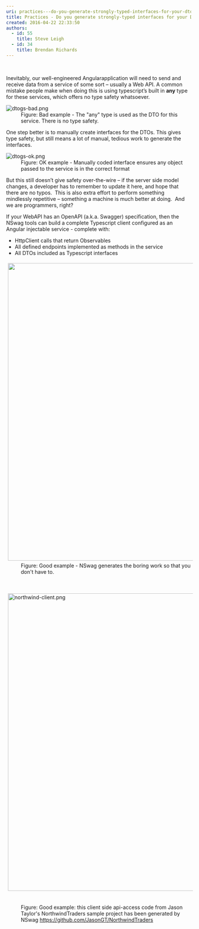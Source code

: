 ```yaml
---
uri: practices---do-you-generate-strongly-typed-interfaces-for-your-dtos
title: Practices - Do you generate strongly-typed interfaces for your DTOs?
created: 2016-04-22 22:33:50
authors:
  - id: 55
    title: Steve Leigh
  - id: 34
    title: Brendan Richards
---
```





<span class='intro'> ​<p>Inevitably, our well-engineered Angular ​application will need to send and receive data from a service of some sort – usually a Web API. A common mistake people make when doing this is using typescript’s built in <strong>any</strong> type for these services, which offers no type safety whatsoever.</p> </span>

<dl class="badImage"><dt> 
      <img alt="dtogs-bad.png" src="/PublishingImages/dtogs-bad.png" /> 
   </dt><dd>Figure&#58; Bad example - The &quot;any&quot; type is used as the DTO for this service. There is no type safety.</dd></dl><p>One step better is to manually create interfaces for the DTOs. This gives type safety, but still means a lot of manual, tedious work to generate the interfaces.</p><dl class="image"><dt> 
      <img alt="dtogs-ok.png" src="/PublishingImages/dtogs-ok.png" /> 
   </dt><dd>Figure&#58; OK example - Manually coded interface ensures any object passed to the service is in the correct format </dd></dl><p>But this still doesn’t give safety over-the-wire – if the server side model changes, a developer has to remember to update it here, and hope that there are no typos.&#160; This is also extra effort to perform something mindlessly repetitive – something a machine is much better at doing.&#160; And we are programmers, right?</p>If your WebAPI has an OpenAPI (a.k.a. Swagger) specification, then the NSwag&#160;tools&#160;can build a complete Typescript client configured as an Angular injectable service - complete with&#58;
<div><ul><li>HttpClient calls that return Observables</li><li>All defined endpoints implemented as methods in the service</li><li>All&#160;DTOs included as Typescript interfaces&#160;&#160;<br></li></ul><dl class="goodImage"><dt> 
         <img src="/PublishingImages/nswag.png" alt="" style="margin&#58;5px;width&#58;808px;" /> 
      </dt><dd>Figure&#58; Good example - NSwag generates the boring&#160;work so that you don't have to.​<br></dd><p class="ssw15-rteElement-P">​​<br></p></dl><p class="ssw15-rteElement-P"><img src="/SiteAssets/generate-interfaces-for-your-dtos/northwind-client.png" alt="northwind-client.png" style="margin&#58;5px;width&#58;808px;" />&#160;</p><dd class="ssw15-rteElement-FigureGood">Figure&#58; Good example&#58; this client side api-access code from Jason Taylor's NorthwindTraders sample project has been generated by NSwag&#160;<a href="https&#58;//github.com/JasonGT/NorthwindTraders">https&#58;//github.com/JasonGT/NorthwindTraders​</a><br></dd>​
   
</div>



